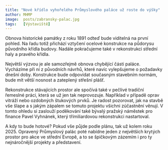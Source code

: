```yaml
---
title: "Nové křídlo vyhořelého Průmyslového paláce už roste do výšky"
author: MHMP
image:  posts/zabransky-palac.jpg
tags:   [Výstaviště]
---
```


Obnova historické památky z roku 1891 odteď bude viditelná na první pohled. Na řadu totiž přichází vztyčení ocelové konstrukce na půdorysu původního křídla budovy. Nadále pokračujeme také v rekonstrukci střední haly a pravého křídla.

Největší výzvou je ale samozřejmě obnova chybějící části paláce. Vycházíme při ní z původních návrhů, které navíc vylepšujeme o požadavky dnešní doby. Konstrukce bude odpovídat současným stavebním normám, bude mít větší nosnost a zateplený střešní plášť. 

Rekonstrukce stávajících prostor ale spočívá také v pečlivé tradiční řemeslné práci, která se už jen tak neprovozuje. Například v případě oprav vitráží nebo ozdobných štukových prvků. 
Je radost pozorovat, jak na stavbě vše šlape a s jakým zápalem se tomuto projektu všichni zúčastnění věnují. V tomto ohledu si zaslouží poděkování také bývalý pražský náměstek pro finance Pavel Vyhnánek, který třímiliardovou rekonstrukci nastartoval.

A kdy to bude hotové? Pokud vše půjde podle plánu, tak už kolem roku 2025. Opravený Průmyslový palác poté nabídne jeden z největších krytých prostor pro akce ve střední Evropě, a to se špičkovým zázemím i pro ty nejnáročnější projekty a představení. 
